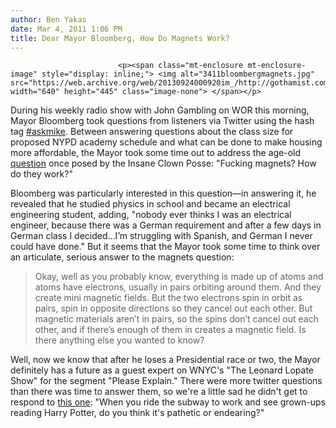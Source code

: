 ```yaml
---
author: Ben Yakas
date: Mar 4, 2011 1:06 PM
title: Dear Mayor Bloomberg, How Do Magnets Work?
---
```



                            
                            
                            
                            <p><span class="mt-enclosure mt-enclosure-image" style="display: inline;"> <img alt="3411bloombergmagnets.jpg" src="https://web.archive.org/web/20130924000920im_/http://gothamist.com/attachments/byakas/3411bloombergmagnets.jpg" width="640" height="445" class="image-none"> </span></p>

<p>During his weekly radio show with John Gambling on WOR this morning, Mayor Bloomberg took questions from listeners via Twitter using the hash tag <a href="https://web.archive.org/web/20130924000920/http://twitter.com/#!/search/%23askmike">#askmike</a>. Between answering questions about the class size for proposed NYPD academy schedule and what can be done to make housing more affordable, the Mayor took some time out to address the age-old <a href="https://web.archive.org/web/20130924000920/http://twitter.com/#!/reluctanthope/status/43415045413146624">question</a> once posed by the Insane Clown Posse: &quot;Fucking magnets? How do they work?&quot;</p>

<p>Bloomberg was particularly interested in this question&#x2014;in answering it, he revealed that he studied physics in school and became an electrical engineering student, adding, &quot;nobody ever thinks I was an electrical engineer, because there was a German requirement and after a few days in German class I decided...I&#x2019;m struggling with Spanish, and German I never could have done.&quot; But it seems that the Mayor took some time to think over an articulate, serious answer to the magnets question:</p>

<blockquote>Okay, well as you probably know, everything is made up of atoms and atoms have electrons, usually in pairs orbiting around them. And they create mini magnetic fields. But the two electrons spin in orbit as pairs, spin in opposite directions so they cancel out each other. But magnetic materials aren&#x2019;t in pairs, so the spins don&#x2019;t cancel out each other, and if there&#x2019;s enough of them in creates a magnetic field. Is there anything else you wanted to know?</blockquote>

<p>Well, now we know that after he loses a Presidential race or two, the Mayor definitely has a future as a guest expert on WNYC&apos;s &quot;The Leonard Lopate Show&quot; for the segment &quot;Please Explain.&quot; There were more twitter questions than there was time to answer them, so we&apos;re a little sad he didn&apos;t get to respond to <a href="https://web.archive.org/web/20130924000920/http://twitter.com/#!/reluctanthope/status/43415045413146624">this one</a>: &quot;When you ride the subway to work and see grown-ups reading Harry Potter, do you think it&apos;s pathetic or endearing?&quot;</p>
                            
                            
                            